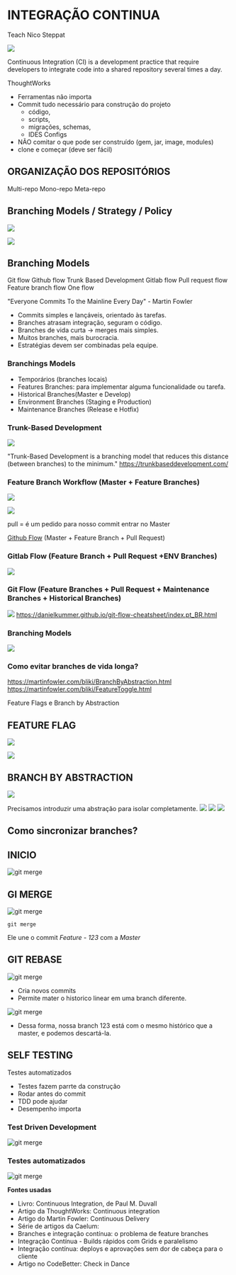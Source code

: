 # INTEGRAÇÃO CONTINUA

Teach Nico Steppat

![](./images/img01.png)

Continuous Integration (CI) is a development practice that require developers to integrate code into a shared repository several times a day.

ThoughtWorks

- Ferramentas não importa
- Commit tudo necessário para construção do projeto
  - código,
  - scripts,
  - migrações, schemas,
  - IDES Configs
- NÃO comitar o que pode ser construído (gem, jar, image, modules)
- clone e começar (deve ser fácil)

## ORGANIZAÇÃO DOS REPOSITÓRIOS

Multi-repo
Mono-repo
Meta-repo

## Branching Models / Strategy / Policy

![](./images/img05.png)

![](./images/img06.png)

## Branching Models

Git flow
Github flow
Trunk Based Development
Gitlab flow
Pull request flow
Feature branch flow
One flow

"Everyone Commits To the Mainline Every Day" - Martin Fowler

- Commits simples e lançáveis, orientado às tarefas.
- Branches atrasam integração, seguram o código.
- Branches de vida curta -> merges mais simples.
- Muitos branches, mais burocracia.
- Estratégias devem ser combinadas pela equipe.

### Branchings Models

- Temporários (branches locais)
- Features Branches: para implementar alguma funcionalidade ou tarefa.
- Historical Branches(Master e Develop)
- Environment Branches (Staging e Production)
- Maintenance Branches (Release e Hotfix)

### Trunk-Based Development

![](./images/img05.png)

"Trunk-Based Development is a branching model that reduces this distance (between branches) to the minimum."
https://trunkbaseddevelopment.com/

### Feature Branch Workflow (Master + Feature Branches)

![](./images/img08.png)

![](./images/img09.png)

pull = é um pedido para nosso commit entrar no Master

[Github Flow](https://guides.github.com/introduction/flow/) (Master + Feature Branch + Pull Request)

### Gitlab Flow (Feature Branch + Pull Request +ENV Branches)

![](./images/img10.png)

### Git Flow (Feature Branches + Pull Request + Maintenance Branches + Historical Branches)

![](./images/img11.png)
https://danielkummer.github.io/git-flow-cheatsheet/index.pt_BR.html

### Branching Models

![](images/img12.png)

### Como evitar branches de vida longa?

https://martinfowler.com/bliki/BranchByAbstraction.html
https://martinfowler.com/bliki/FeatureToggle.html

Feature Flags e Branch by Abstraction

## FEATURE FLAG

![](images/img13.png)

![](images/img14.png)

## BRANCH BY ABSTRACTION

![](images/img15.png)

Precisamos introduzir uma abstração para isolar completamente.
![](images/img16.png)
![](images/img17.png)
![](images/img18.png)

## Como sincronizar branches?

## INICIO

![git merge](images/img18-5.png)

## GI MERGE

![git merge](images/img19.png)

```
git merge
```

Ele une o commit _Feature - 123_ com a _Master_

## GIT REBASE

![git merge](images/img20.png)

- Cria novos commits
- Permite mater o historico linear em uma branch diferente.

![git merge](images/img21.png)

- Dessa forma, nossa branch 123 está com o mesmo histórico que a master, e podemos descartá-la.

## SELF TESTING

Testes automatizados

- Testes fazem parrte da construção
- Rodar antes do commit
- TDD pode ajudar
- Desempenho importa

### Test Driven Development

![git merge](images/img22.png)

### Testes automatizados

![git merge](images/img23.png)

**Fontes usadas**

- Livro: Continuous Integration, de Paul M. Duvall
- Artigo da ThoughtWorks: Continuous integration
- Artigo do Martin Fowler: Continuous Delivery
- Série de artigos da Caelum:
- Branches e integração contínua: o problema de feature branches
- Integração Contínua - Builds rápidos com Grids e paralelismo
- Integração contínua: deploys e aprovações sem dor de cabeça para o cliente
- Artigo no CodeBetter: Check in Dance
